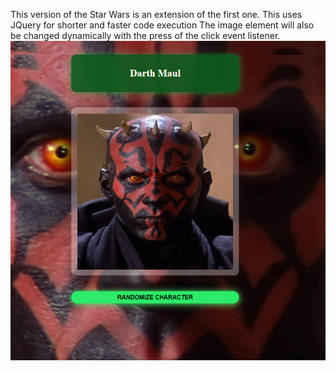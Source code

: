 This version of the Star Wars is an extension of the first one.
This uses JQuery for shorter and faster code execution
The image element will also be changed dynamically with the press of the click event listener.
![image alt](https://github.com/ONTI98/JQuery-Star-Wars-character-generator/blob/main/fullstack450.png?raw=true)
